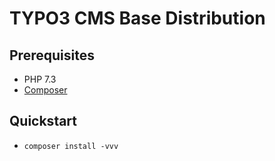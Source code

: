 # TYPO3 CMS Base Distribution

## Prerequisites

* PHP 7.3
* [Composer](https://getcomposer.org/download/)

## Quickstart

* `composer install -vvv`